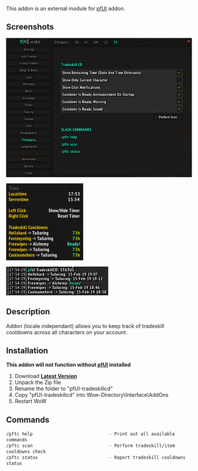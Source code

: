 This addon is an external module for [pfUI](https://gitlab.com/shagu/pfUI) addon.

## Screenshots
![settings](settings.png)

![status_clock](status_clock.png)

![status_chat](status_chat.png)


## Description
Addon (locale independant) allows you to keep track of tradeskill cooldowns across all characters on your account.


## Installation
**This addon will not function without [pfUI](https://gitlab.com/shagu/pfUI) installed**
1. Download **[Latest Version](https://gitlab.com/dein0s_wow_vanilla/pfUI-tradeskillcd/-/archive/master/pfUI-master.zip)**
2. Unpack the Zip file
3. Rename the folder to "pfUI-tradeskillcd"
4. Copy "pfUI-tradeskillcd" into Wow-Directory\Interface\AddOns
5. Restart WoW

## Commands
```
/pftc help                             - Print out all available commands
/pftc scan                             - Perform tradeskill/item cooldowns check
/pftc status                           - Report tradeskill cooldowns status
```